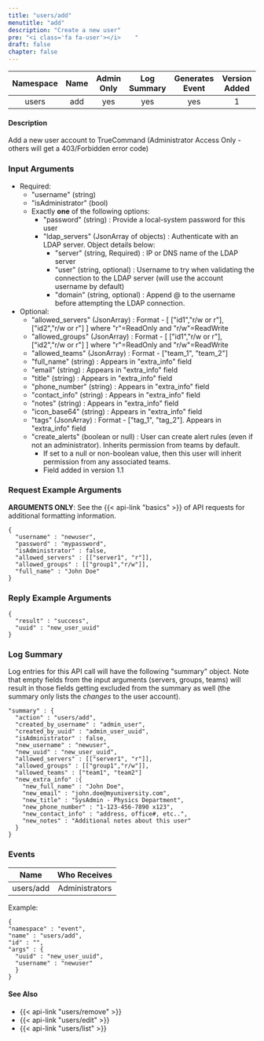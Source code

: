 ```yaml
---
title: "users/add"
menutitle: "add"
description: "Create a new user"
pre: "<i class='fa fa-user'></i>	"
draft: false
chapter: false
---
```


| Namespace | Name | Admin Only | Log Summary | Generates Event | Version Added
|:----------------:|:--------:|:--------:|:--------:|:--------:|:---:|
| users | add | yes | yes | yes | 1 |

#### Description
Add a new user account to TrueCommand (Administrator Access Only - others will get a 403/Forbidden error code)

### Input Arguments
* Required:
   * "username" (string)
   * "isAdministrator" (bool)
   * Exactly **one** of the following options:
      * "password" (string) : Provide a local-system password for this user
      * "ldap_servers" (JsonArray of objects) : Authenticate with an LDAP server. Object details below:
         * "server" (string, Required) : IP or DNS name of the LDAP server
         * "user" (string, optional) : Username to try when validating the connection to the LDAP server (will use the account username by default)
         * "domain" (string, optional) : Append @<domain> to the username before attempting the LDAP connection.
* Optional:
   * "allowed_servers" (JsonArray) : Format - [ ["id1","r/w or r"], ["id2","r/w or r"] ]  where "r"=ReadOnly and "r/w"=ReadWrite
   * "allowed_groups" (JsonArray) : Format - [ ["id1","r/w or r"], ["id2","r/w or r"] ]  where "r"=ReadOnly and "r/w"=ReadWrite
   * "allowed_teams" (JsonArray) : Format - ["team_1", "team_2"]
   * "full_name" (string) : Appears in "extra_info" field
   * "email" (string) : Appears in "extra_info" field
   * "title" (string) : Appears in "extra_info" field
   * "phone_number" (string) : Appears in "extra_info" field
   * "contact_info" (string) : Appears in "extra_info" field
   * "notes" (string) : Appears in "extra_info" field
   * "icon_base64" (string) : Appears in "extra_info" field
   * "tags" (JsonArray) : Format - ["tag_1", "tag_2"]. Appears in "extra_info" field
   * "create_alerts" (boolean or null) : User can create alert rules (even if not an administrator). Inherits permission from teams by default.
      * If set to a null or non-boolean value, then this user will inherit permission from any associated teams.
      * Field added in version 1.1


### Request Example Arguments
**ARGUMENTS ONLY**: See the {{< api-link "basics" >}} of API requests for additional formatting information.

```
{
  "username" : "newuser",
  "password" : "mypassword",
  "isAdministrator" : false,
  "allowed_servers" : [["server1", "r"]],
  "allowed_groups" : [["group1","r/w"]],
  "full_name" : "John Doe"
}
```

### Reply Example Arguments
```
{
  "result" : "success",
  "uuid" : "new_user_uuid"
}
```

### Log Summary
Log entries for this API call will have the following "summary" object. Note that empty fields from the input arguments (servers, groups, teams) will result in those fields getting excluded from the summary as well (the summary only lists the *changes* to the user account).

```
"summary" : {
  "action" : "users/add",
  "created_by_username" : "admin_user",
  "created_by_uuid" : "admin_user_uuid",
  "isAdministrator" : false,
  "new_username" : "newuser",
  "new_uuid" : "new_user_uuid",
  "allowed_servers" : [["server1", "r"]],
  "allowed_groups" : [["group1","r/w"]],
  "allowed_teams" : ["team1", "team2"]
  "new_extra_info" :{
    "new_full_name" : "John Doe",
    "new_email" : "john.doe@myuniversity.com",
    "new_title" : "SysAdmin - Physics Department",
    "new_phone_number" : "1-123-456-7890 x123",
    "new_contact_info" : "address, office#, etc..",
    "new_notes" : "Additional notes about this user"
  }
}
```

### Events
| Name | Who Receives |
|:--------:|:-------------------:|
|  users/add | Administrators |


Example:
```
{
"namespace" : "event",
"name" : "users/add",
"id" : "",
"args" : {
  "uuid" : "new_user_uuid",
  "username" : "newuser"
  }
}
```

#### See Also
* {{< api-link "users/remove" >}}
* {{< api-link "users/edit" >}}
* {{< api-link "users/list" >}}
